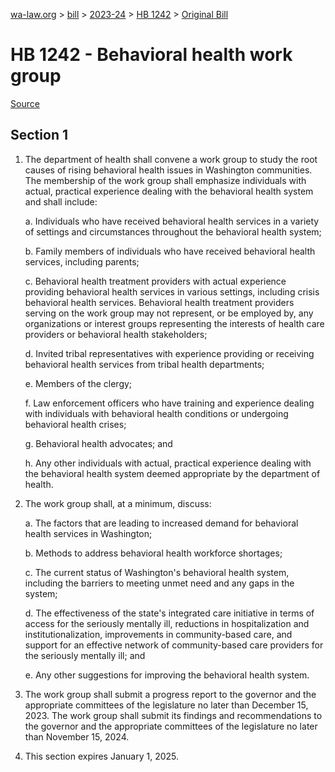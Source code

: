 [wa-law.org](/) > [bill](/bill/) > [2023-24](/bill/2023-24/) > [HB 1242](/bill/2023-24/hb/1242/) > [Original Bill](/bill/2023-24/hb/1242/1/)

# HB 1242 - Behavioral health work group

[Source](http://lawfilesext.leg.wa.gov/biennium/2023-24/Pdf/Bills/House%20Bills/1242.pdf)

## Section 1
1. The department of health shall convene a work group to study the root causes of rising behavioral health issues in Washington communities. The membership of the work group shall emphasize individuals with actual, practical experience dealing with the behavioral health system and shall include:

    a. Individuals who have received behavioral health services in a variety of settings and circumstances throughout the behavioral health system;

    b. Family members of individuals who have received behavioral health services, including parents;

    c. Behavioral health treatment providers with actual experience providing behavioral health services in various settings, including crisis behavioral health services. Behavioral health treatment providers serving on the work group may not represent, or be employed by, any organizations or interest groups representing the interests of health care providers or behavioral health stakeholders;

    d. Invited tribal representatives with experience providing or receiving behavioral health services from tribal health departments;

    e. Members of the clergy;

    f. Law enforcement officers who have training and experience dealing with individuals with behavioral health conditions or undergoing behavioral health crises;

    g. Behavioral health advocates; and

    h. Any other individuals with actual, practical experience dealing with the behavioral health system deemed appropriate by the department of health.

2. The work group shall, at a minimum, discuss:

    a. The factors that are leading to increased demand for behavioral health services in Washington;

    b. Methods to address behavioral health workforce shortages;

    c. The current status of Washington's behavioral health system, including the barriers to meeting unmet need and any gaps in the system;

    d. The effectiveness of the state's integrated care initiative in terms of access for the seriously mentally ill, reductions in hospitalization and institutionalization, improvements in community-based care, and support for an effective network of community-based care providers for the seriously mentally ill; and

    e. Any other suggestions for improving the behavioral health system.

3. The work group shall submit a progress report to the governor and the appropriate committees of the legislature no later than December 15, 2023. The work group shall submit its findings and recommendations to the governor and the appropriate committees of the legislature no later than November 15, 2024.

4. This section expires January 1, 2025.
